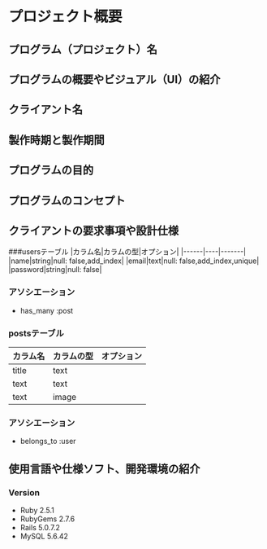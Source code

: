 # プロジェクト概要
## プログラム（プロジェクト）名

<!-------------------------------------------------- -->
## プログラムの概要やビジュアル（UI）の紹介

<!-------------------------------------------------- -->
## クライアント名

<!-------------------------------------------------- -->
## 製作時期と製作期間

<!-------------------------------------------------- -->
## プログラムの目的

<!-------------------------------------------------- -->
## プログラムのコンセプト

<!-------------------------------------------------- -->
## クライアントの要求事項や設計仕様

###usersテーブル
|カラム名|カラムの型|オプション|
|------|----|-------|
|name|string|null: false,add_index|
|email|text|null: false,add_index,unique|
|password|string|null: false|
### アソシエーション
- has_many :post

### postsテーブル
|カラム名|カラムの型|オプション|
|------|----|-------|
|title|text||
|text|text||
|text|image||
### アソシエーション
- belongs_to :user

<!-------------------------------------------------- -->
## 使用言語や仕様ソフト、開発環境の紹介

### Version
- Ruby 2.5.1
- RubyGems 2.7.6
- Rails 5.0.7.2
- MySQL 5.6.42

